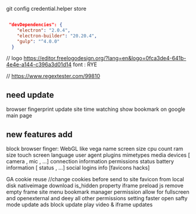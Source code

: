 
git config credential.helper store

```json

 "devDependencies": {
    "electron": "2.0.4",
    "electron-builder": "20.20.4",
    "gulp": "^4.0.0"
  }

  ```
// logo
https://editor.freelogodesign.org/?lang=en&logo=0fca3de4-641b-4e4e-a144-c396a3d01d14
font : RYE


// https://www.regextester.com/99810

  ## need update
  browser fingerprint update
  site time watching
  show bookmark on google main page
  ## new features add
  
  block browser finger:
    WebGL like vega name
    screen size
    cpu count
    ram size
    touch screen
    language
    user agent
    plugins
    mimetypes
    media devices [ camera , mic , ...]
    connection information
    permissions status
    battery information [ status , ...]
    social logins info [favicons hacks]
    

  GA cookie reuse //change cookies before send to site
  favicon from local disk nativeimage
  download is_hidden property
  iframe preload js
  remove empty frame
  site menu
  bookmark manager
  permission allow for fullscreen and openexternal and deey all other permissions
  setting faster open
  safty mode update
  ads block update
  play video & iframe updates
  